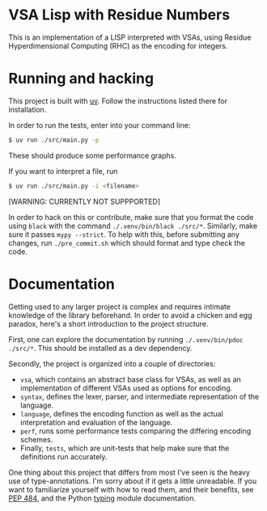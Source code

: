 # VSA Lisp with Residue Numbers

This is an implementation of a LISP interpreted with VSAs, using 
Residue Hyperdimensional Computing (RHC) as the encoding for integers.

# Running and hacking

This project is built with [uv](https://docs.astral.sh/uv/). Follow
the instructions listed there for installation.

In order to run the tests, enter into your command line:
```bash
$ uv run ./src/main.py -p
```
These should produce some performance graphs.

If you want to interpret a file, run
```bash
$ uv run ./src/main.py -i <filename>
```
[WARNING: CURRENTLY NOT SUPPPORTED]

In order to hack on this or contribute, make sure that you format the code
using `black` with the command `./.venv/bin/black ./src/*`. Similarly, make sure it passes
`mypy --strict`. To help with this, before submitting any changes,
run `./pre_commit.sh` which should format and type check the code.

# Documentation

Getting used to any larger project is complex and requires intimate knowledge
of the library beforehand. In order to avoid a chicken and egg paradox, here's
a short introduction to the project structure.

First, one can explore the documentation by running `./.venv/bin/pdoc ./src/*`.
This should be installed as a dev dependency.

Secondly, the project is organized into a couple of directories:
- `vsa`, which contains an abstract base class for VSAs, as well as an 
  implementation of different VSAs used as options for encoding.
- `syntax`, defines the lexer, parser, and intermediate representation of the 
  language.
- `language`, defines the encoding function as well as the actual interpretation
  and evaluation of the language.
- `perf`, runs some performance tests comparing the differing encoding schemes.
- Finally, `tests`, which are unit-tests that help make sure that the definitions
  run accurately.

One thing about this project that differs from most I've seen is the heavy use
of type-annotations. I'm sorry about if it gets a little unreadable. If you
want to familiarize yourself with how to read them, and their benefits,
see [PEP 484](https://peps.python.org/pep-0484/), and the 
Python [typing](https://docs.python.org/3/library/typing.html) module 
documentation.